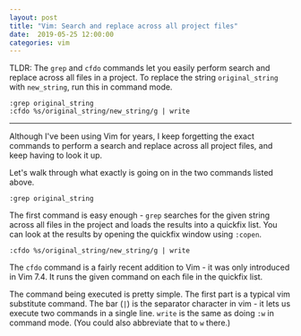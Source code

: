 ```yaml
---
layout: post
title: "Vim: Search and replace across all project files"
date:  2019-05-25 12:00:00
categories: vim
---
```


TLDR:
The `grep` and `cfdo` commands
let you easily perform
search and replace
across all files in a project.
To replace the string `original_string`
with `new_string`,
run this in command mode.

```
:grep original_string
:cfdo %s/original_string/new_string/g | write
```

---

Although I've been using Vim for years,
I keep forgetting
the exact commands
to perform a search and replace
across all project files,
and keep having to look it up.

Let's walk through
what exactly is going on
in the two commands listed above.

```vim
:grep original_string
```

The first command is easy enough -
`grep` searches for the given string
across all files in the project
and loads the results into a quickfix list.
You can look at the results
by opening the quickfix window using `:copen`.

```vim
:cfdo %s/original_string/new_string/g | write
```

The `cfdo` command is
a fairly recent addition to Vim -
it was only introduced in Vim 7.4.
It runs the given command
on each file in the quickfix list.

The command being executed is pretty simple.
The first part is a typical vim substitute command.
The bar (`|`) is the separator character in vim -
it lets us execute two commands in a single line.
`write` is the same as doing `:w` in command mode.
(You could also abbreviate that to `w` there.)
